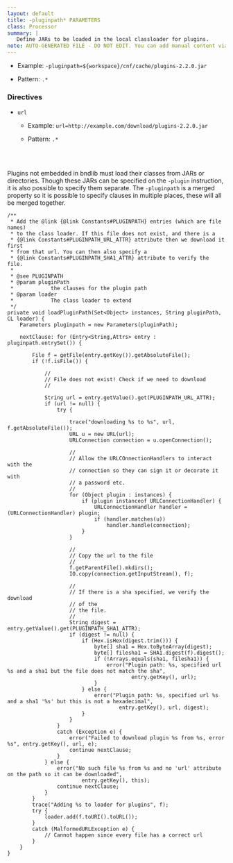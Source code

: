```yaml
---
layout: default
title: -pluginpath* PARAMETERS
class: Processor
summary: |
   Define JARs to be loaded in the local classloader for plugins.
note: AUTO-GENERATED FILE - DO NOT EDIT. You can add manual content via same filename in ext folder. 
---
```


- Example: `-pluginpath=${workspace}/cnf/cache/plugins-2.2.0.jar`

- Pattern: `.*`

### Directives ###

- `url`
  - Example: `url=http://example.com/download/plugins-2.2.0.jar`

  - Pattern: `.*`

<!-- Manual content from: ext/pluginpath.md --><br /><br />

Plugins not embedded in bndlib must load their classes from JARs or directories. Though these JARs can be specified on the `-plugin` instruction, it is also possible to specify them separate. The `-pluginpath` is a merged property so it is possible to specify clauses in multiple places, these will all be merged together.





	/**
	 * Add the @link {@link Constants#PLUGINPATH} entries (which are file names)
	 * to the class loader. If this file does not exist, and there is a
	 * {@link Constants#PLUGINPATH_URL_ATTR} attribute then we download it first
	 * from that url. You can then also specify a
	 * {@link Constants#PLUGINPATH_SHA1_ATTR} attribute to verify the file.
	 * 
	 * @see PLUGINPATH
	 * @param pluginPath
	 *            the clauses for the plugin path
	 * @param loader
	 *            The class loader to extend
	 */
	private void loadPluginPath(Set<Object> instances, String pluginPath, CL loader) {
		Parameters pluginpath = new Parameters(pluginPath);

		nextClause: for (Entry<String,Attrs> entry : pluginpath.entrySet()) {

			File f = getFile(entry.getKey()).getAbsoluteFile();
			if (!f.isFile()) {

				//
				// File does not exist! Check if we need to download
				//

				String url = entry.getValue().get(PLUGINPATH_URL_ATTR);
				if (url != null) {
					try {

						trace("downloading %s to %s", url, f.getAbsoluteFile());
						URL u = new URL(url);
						URLConnection connection = u.openConnection();

						//
						// Allow the URLCOnnectionHandlers to interact with the
						// connection so they can sign it or decorate it with
						// a password etc.
						//
						for (Object plugin : instances) {
							if (plugin instanceof URLConnectionHandler) {
								URLConnectionHandler handler = (URLConnectionHandler) plugin;
								if (handler.matches(u))
									handler.handle(connection);
							}
						}

						//
						// Copy the url to the file
						//
						f.getParentFile().mkdirs();
						IO.copy(connection.getInputStream(), f);

						//
						// If there is a sha specified, we verify the download
						// of the
						// the file.
						//
						String digest = entry.getValue().get(PLUGINPATH_SHA1_ATTR);
						if (digest != null) {
							if (Hex.isHex(digest.trim())) {
								byte[] sha1 = Hex.toByteArray(digest);
								byte[] filesha1 = SHA1.digest(f).digest();
								if (!Arrays.equals(sha1, filesha1)) {
									error("Plugin path: %s, specified url %s and a sha1 but the file does not match the sha",
											entry.getKey(), url);
								}
							} else {
								error("Plugin path: %s, specified url %s and a sha1 '%s' but this is not a hexadecimal",
										entry.getKey(), url, digest);
							}
						}
					}
					catch (Exception e) {
						error("Failed to download plugin %s from %s, error %s", entry.getKey(), url, e);
						continue nextClause;
					}
				} else {
					error("No such file %s from %s and no 'url' attribute on the path so it can be downloaded",
							entry.getKey(), this);
					continue nextClause;
				}
			}
			trace("Adding %s to loader for plugins", f);
			try {
				loader.add(f.toURI().toURL());
			}
			catch (MalformedURLException e) {
				// Cannot happen since every file has a correct url
			}
		}
	}
